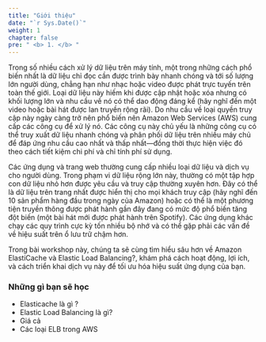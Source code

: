```yaml
---
title: "Giới thiệu"
date: "`r Sys.Date()`"
weight: 1
chapter: false
pre: " <b> 1. </b> "
---
```


Trong số nhiều cách xử lý dữ liệu trên máy tính, một trong những cách phổ biến nhất là dữ liệu chỉ đọc cần được trình bày nhanh chóng và tới số lượng lớn người dùng, chẳng hạn như nhạc hoặc video được phát trực tuyến trên toàn thế giới. Loại dữ liệu này hiếm khi được cập nhật hoặc xóa nhưng có khối lượng lớn và nhu cầu về nó có thể dao động đáng kể (hãy nghĩ đến một video hoặc bài hát được lan truyền rộng rãi). Do nhu cầu về loại quyền truy cập này ngày càng trở nên phổ biến nên Amazon Web Services (AWS) cung cấp các công cụ để xử lý nó. Các công cụ này chủ yếu là những công cụ có thể truy xuất dữ liệu nhanh chóng và phân phối dữ liệu trên nhiều máy chủ để đáp ứng nhu cầu cao nhất và thấp nhất—đồng thời thực hiện việc đó theo cách tiết kiệm chi phí và chỉ tính phí sử dụng.

Các ứng dụng và trang web thường cung cấp nhiều loại dữ liệu và dịch vụ cho người dùng. Trong phạm vi dữ liệu rộng lớn này, thường có một tập hợp con dữ liệu nhỏ hơn được yêu cầu và truy cập thường xuyên hơn. Đây có thể là dữ liệu trên trang nhất được hiển thị cho mọi khách truy cập (hãy nghĩ đến 10 sản phẩm hàng đầu trong ngày của Amazon) hoặc có thể là một phương tiện truyền thông được phát hành gần đây đang có mức độ phổ biến tăng đột biến (một bài hát mới được phát hành trên Spotify). Các ứng dụng khác chạy các quy trình cực kỳ tốn nhiều bộ nhớ và có thể gặp phải các vấn đề về hiệu suất trên ổ lưu trữ chậm hơn.

Trong bài workshop này, chúng ta sẽ cùng tìm hiểu sâu hơn về Amazon ElastiCache và Elastic Load Balancing?, khám phá cách hoạt động, lợi ích, và cách triển khai dịch vụ này để tối ưu hóa hiệu suất ứng dụng của bạn.

### **Những gì bạn sẽ học**

-   Elasticache là gì ?
-   Elastic Load Balancing là gì?
-   Giá cả
-   Các loại ELB trong AWS
